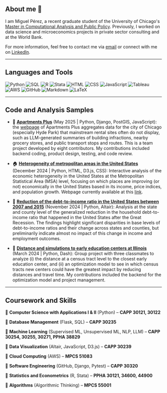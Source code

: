 ## About me 👋

I am Miguel Pérez, a recent graduate student of the University of Chicago's [Master in Computational Analysis and Public Policy](https://capp.uchicago.edu/). Previously, I worked on data science and microeconomics projects in private sector consulting and at the World Bank. 

For more information, feel free to contact me via [email](mailto:miguelperezrodriguez94@gmail.com) or connect with me on [LinkedIn](https://www.linkedin.com/in/miguelperez94/).

---

## Languages and Tools

<p>
  <img alt= "Python" src = "https://img.shields.io/badge/-Python-3776AB?logo=python&logoColor=white&style=for-the-badge" />
  <img alt= "SQL" src = "https://img.shields.io/badge/-SQL-4479A1?logo=mysql&logoColor=white&style=for-the-badge" />
  <img alt ="R" src = "https://img.shields.io/badge/-R-276DC3?logo=r&logoColor=white&style=for-the-badge" />
  <img alt ="Stata" src = "https://img.shields.io/badge/-Stata-1f425f?logoColor=white&style=for-the-badge" />
  <img alt="HTML" src= "https://img.shields.io/badge/HTML-%23E34F26.svg?logo=html5&logoColor=white&style=for-the-badge" />
  <img alt="CSS" src= "https://img.shields.io/badge/CSS-1572B6?logo=css3&logoColor=fff&style=for-the-badge" />
  <img alt="JavaScript" src= "https://img.shields.io/badge/JavaScript-F7DF1E?logo=javascript&logoColor=000&style=for-the-badge" />
  <img alt="Tableau" src= "https://img.shields.io/badge/Tableau-E97627?logo=tableau&logoColor=white&style=for-the-badge" />
  <img alt="AWS" src= "https://img.shields.io/badge/AWS-232F3E?style=for-the-badge&logo=amazonwebservices&logoColor=white" />
  <img alt="GitHub" src= "https://img.shields.io/badge/GitHub-181717?style=for-the-badge&logo=github&logoColor=white" />
  <img alt= "Markdown" src = "https://img.shields.io/badge/markdown-%23000000.svg?style=for-the-badge&logo=markdown&logoColor=white" />
  <img alt= "LaTeX" src = "https://img.shields.io/badge/-LaTeX-008080?style=for-the-badge&logo=latex&logoColor=white" />
</p>

---

## Code and Analysis Samples

- 🏢 **[Apartments Plus](https://github.com/uchicago-capp-30320/apt-plus)** (May 2025 | Python, Django, PostGIS, JavaScript): the [webpage](https://aptpl.us) of Apartments Plus aggregates data for the city of Chicago (especially Hyde Park) that mainstream rental sites often do not display, such as LLM-generated summaries of building infractions, nearby grocery stores, and public transport stops and routes. This is a team project developed by eight contributors. My contributions included backend coding, product design, testing, and code review.

- 🏠 **[Heterogeneity of metropolitan areas in the United States](https://github.com/miguelperez94/heterogeneity_metro_areas_us/tree/main)** (December 2024 | Python, HTML, D3.js, CSS): Interactive analysis of the economic heterogeneity in the United States at the Metropolitan Statistical Area (MSA) level, focusing on which places are improving (or not) economically in the United States based in its income, price indices, and population growth. Webpage currently available at this [link](https://heterogeneitymsaunitedstates.netlify.app/).

- 💸 **[Reduction of the debt-to-income ratio in the United States between 2007 and 2015](https://github.com/miguelperez94/reduction_dti_ratio_united_states)** (November 2024 | Python, Altair): Analysis at the state and county level of the generalized reduction in the household debt-to-income ratio that happened in the United States after the Great Recession. The findings highlight significant disparities in base levels of debt-to-income ratios and their change across states and counties, but preliminarily indicate almost no impact of this change in income and employment outcomes.

- 🏫 **[Distance and simulations to early education centers at Illinois](https://github.com/LosCAPPos/EarlyEducationProject)** (March 2024 | Python, Dash): Group project with three classmates to analyze (i) the distance at a census tract level to the closest early education center, and (ii) an optimization model to see in which census tracts new centers could have the greatest impact by reducing distances and travel time. My contributions included the backend for the optimization model and project management.

---

## Coursework and Skills

📌 **Computer Science with Applications I & II** (Python) – **CAPP 30121, 30122**  

📌 **Database Management** (Flask, SQL) – **CAPP 30235** 

📌 **Machine Learning** (Supervised ML, Unsupervised ML, NLP, LLM) – **CAPP 30254, 30255, 30271, PPHA 38829** 

📌 **Data Visualization** (Altair, JavaScript, D3.js) – **CAPP 30239**  

📌 **Cloud Computing** (AWS) – **MPCS 51083**

📌 **Software Engineering** (GitHub, Django, Pytest) – **CAPP 30320**

📌 **Statistics and Econometrics** (R, Stata) – **PPHA 30121, 34600, 44900**

📌 **Algorithms** (Algorithmic Thinking) – **MPCS 55001**


<!--
**miguelperez94/miguelperez94** is a ✨ _special_ ✨ repository because its `README.md` (this file) appears on your GitHub profile.

Here are some ideas to get you started:

- 🔭 I’m currently working on ...
- 🌱 I’m currently learning ...
- 👯 I’m looking to collaborate on ...
- 🤔 I’m looking for help with ...
- 💬 Ask me about ...
- 📫 How to reach me: ...
- 😄 Pronouns: ...
- ⚡ Fun fact: ...
-->
